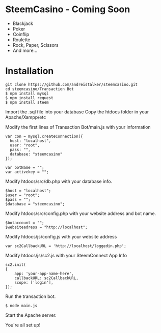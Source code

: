 # SteemCasino - Coming Soon 
- Blackjack
- Poker
- Coinflip
- Roulette
- Rock, Paper, Scissors
- And more...

# Installation
```
git clone https://github.com/andreistalker/steemcasino.git
cd steemcasino/Transaction Bot
$ npm install mysql
$ npm install request
$ npm install steem

```

Import the .sql file into your database
Copy the htdocs folder in your Apache/Xampp/etc

Modify the first lines of Transaction Bot/main.js with your information
```
var con = mysql.createConnection({
  host: "localhost",
  user: "root",
  pass: "",
  database: "steemcasino"
});
```
```
var botName = "";
var activekey = "";
```

Modify htdocs/src/db.php with your database info.
```
$host = "localhost";
$user = "root";
$pass = "";
$database = "steemcasino";
```

Modify htdocs/src/config.php with your website address and bot name.
```
$botaccount = "";
$websiteadress = "http://localhost";
```

Modify htdocs/js/config.js with your website address
```
var sc2CallbackURL = 'http://localhost/loggedin.php';
```

Modify htdocs/js/sc2.js with your SteemConnect App Info
```
sc2.init(
{
	app: 'your-app-name-here',
	callbackURL: sc2CallbackURL,
	scope: ['login'],
});
```

Run the transaction bot.
```
$ node main.js
```

Start the Apache server.

You're all set up!

